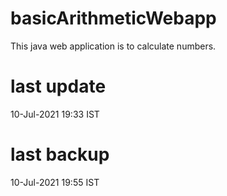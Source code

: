 # basicArithmeticWebapp
This java web application is to calculate numbers.

# last update
10-Jul-2021 19:33 IST

# last backup
10-Jul-2021 19:55 IST
